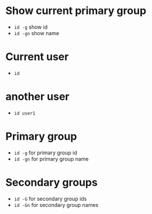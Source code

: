 # Show current primary group
- `id -g` show id
- `id -gn` show name

# Current user
* `id`

# another user
* `id user1`

# Primary group
* `id -g` for primary group id
* `id -gn` for primary group name

# Secondary groups
* `id -G` for secondary group ids
* `id -Gn` for secondary group names
